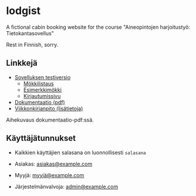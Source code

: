 # lodgist
A fictional cabin booking website for the course "Aineopintojen harjoitustyö: Tietokantasovellus"

Rest in Finnish, sorry.

## Linkkejä

* [Sovelluksen testiversio](http://lodgist.paavo.me:8080/)
    * [Mökkilistaus](http://lodgist.paavo.me:8080/lodgings)
    * [Esimerkkimökki](http://lodgist.paavo.me:8080/lodging/1)
    * [Kirjautumissivu](http://lodgist.paavo.me:8080/login)
* [Dokumentaatio (pdf)](docs/dokumentaatio.pdf)
* [Viikkonkirjanpito (lisätietoja)](docs/viikkokirjanpito.md)

Aihekuvaus dokumentaatio-pdf:ssä.

## Käyttäjätunnukset

* Kaikkien käyttäjien salasana on luonnollisesti `salasana`

* Asiakas: asiakas@example.com
* Myyjä: myyjä@example.com
* Järjestelmänvalvoja: admin@example.com

